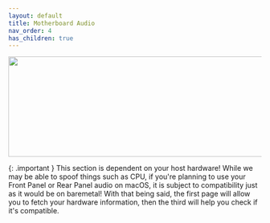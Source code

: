 ```yaml
---
layout: default
title: Motherboard Audio
nav_order: 4
has_children: true
---
```


<p align="center">
  <img width="650" height="200" src="../../../assets/HeaderMoboAudio.png">
</p>

{: .important }
This section is dependent on your host hardware! While we may be able to spoof things such as CPU, if you're planning to use your Front Panel or Rear Panel audio on macOS, it is subject to compatibility just as it would be on baremetal! With that being said, the first page will allow you to fetch your hardware information, then the third will help you check if it's compatible.
